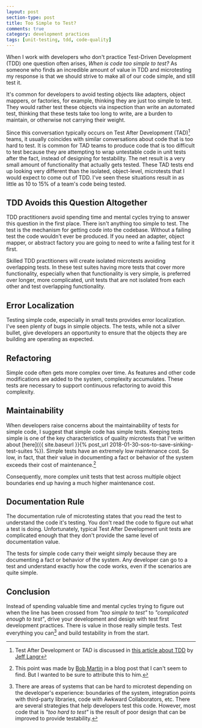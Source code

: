 ```yaml
---
layout: post
section-type: post
title: Too Simple to Test? 
comments: true
category: development practices
tags: [unit-testing, tdd, code-quality]
---
```


When I work with developers who don't practice Test-Driven Development (TDD) one question often arises, _When is code too simple to test?_  As someone who finds an incredible amount of value in TDD and microtesting my response is that we should strive to make all of our code simple, and still test it.  

It's common for developers to avoid testing objects like adapters, object mappers, or factories, for example, thinking they are just too simple to test. They would rather test these objects via inspection than write an automated test, thinking that these tests take too long to write, are a burden to maintain, or otherwise not carrying their weight. 

Since this conversation typically occurs on Test After Development (TAD)[^1] teams, it usually coincides with similar conversations about code that is too hard to test. It is common for TAD teams to produce code that is too difficult to test because they are attempting to wrap untestable code in unit tests after the fact, instead of designing for testability. The net result is a very small amount of functionality that actually gets tested. These TAD tests end up looking very different than the isolated, object-level, microtests that I would expect to come out of TDD. I've seen these situations result in as little as 10 to 15% of a team's code being tested. 

## TDD Avoids this Question Altogether

TDD practitioners avoid spending time and mental cycles trying to answer this question in the first place. There isn't anything too simple to test. The test is the mechanism for getting code into the codebase. Without a failing test the code wouldn't ever be produced. If you need an adapter, object mapper, or abstract factory you are going to need to write a failing test for it first. 

Skilled TDD practitioners will create isolated microtests avoiding overlapping tests. In these test suites having more tests that cover more functionality, especially when that functionality is very simple, is preferred over longer, more complicated, unit tests that are not isolated from each other and test overlapping functionality.

## Error Localization

Testing simple code, especially in small tests provides error localization. I've seen plenty of bugs in simple objects. The tests, while not a silver bullet, give developers an opportunity to ensure that the objects they are building are operating as expected. 

## Refactoring

Simple code often gets more complex over time. As features and other code modifications are added to the system, complexity accumulates. These tests are necessary to support continuous refactoring to avoid this complexity. 

## Maintainability

When developers raise concerns about the maintainability of tests for simple code, I suggest that simple code has simple tests. Keeping tests simple is one of the key characteristics of quality microtests that I've written about [here]({{ site.baseurl }}{% post_url 2018-01-30-sos-to-save-sinking-test-suites %}). Simple tests have an extremely low maintenance cost. So low, in fact, that their value in documenting a fact or behavior of the system exceeds their cost of maintenance.[^2] 

Consequently, more complex unit tests that test across multiple object boundaries end up having a much higher maintenance cost.

## Documentation Rule

The documentation rule of microtesting states that you read the test to understand the code it's testing. You don't read the code to figure out what a test is doing. Unfortunately, typical Test After Development unit tests are complicated enough that they don't provide the same level of documentation value. 

The tests for simple code carry their weight simply because they are documenting a fact or behavior of the system. Any developer can go to a test and understand exactly how the code works, even if the scenarios are quite simple. 

## Conclusion

Instead of spending valuable time and mental cycles trying to figure out when the line has been crossed from _"too simple to test"_ to _"complicated enough to test"_, drive your development and design with test first development practices. There is value in those really simple tests. Test everything you can[^3] and build testability in from the start. 


[^1]: Test After Development or *TAD* is discussed in [this article about TDD](https://pragprog.com/magazines/2011-11/testdriven-development) by [Jeff Langr](http://langrsoft.com/)

[^2]: This point was made by [Bob Martin](https://twitter.com/unclebobmartin) in a blog post that I can't seem to find. But I wanted to be sure to attribute this to him.

[^3]: There are areas of systems that can be hard to microtest depending on the developer's experience: boundaries of the system, integration points with third-party libraries, code with Awkward Collaborators, etc. There are several strategies that help developers test this code. However, most code that is _"too hard to test"_ is the result of poor design that can be improved to provide testability.
